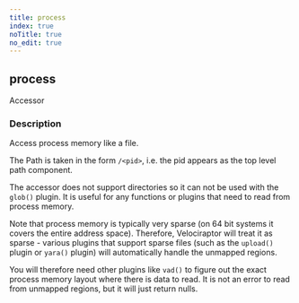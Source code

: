 ```yaml
---
title: process
index: true
noTitle: true
no_edit: true
---
```




<div class="vql_item"></div>


## process
<span class='vql_type pull-right page-header'>Accessor</span>


### Description

Access process memory like a file.

The Path is taken in the form `/<pid>`, i.e. the pid appears as
the top level path component.

The accessor does not support directories so it can not be used
with the `glob()` plugin. It is useful for any functions or
plugins that need to read from process memory.

Note that process memory is typically very sparse (on 64 bit
systems it covers the entire address space). Therefore,
Velociraptor will treat it as sparse - various plugins that
support sparse files (such as the `upload()` plugin or `yara()`
plugin) will automatically handle the unmapped regions.

You will therefore need other plugins like `vad()` to figure out
the exact process memory layout where there is data to read. It is
not an error to read from unmapped regions, but it will just
return nulls.


